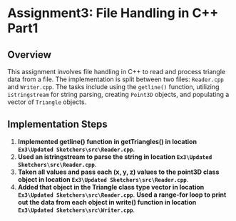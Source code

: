 # Assignment3: File Handling in C++ Part1

## Overview

This assignment involves file handling in C++ to read and process triangle data from a file. The implementation is split between two files: `Reader.cpp` and `Writer.cpp`. The tasks include using the `getline()` function, utilizing `istringstream` for string parsing, creating `Point3D` objects, and populating a vector of `Triangle` objects.

## Implementation Steps

1. **Implemented getline() function in getTriangles() in location `Ex3\Updated Sketchers\src\Reader.cpp`**.
2. **Used an istringstream to parse the string in location `Ex3\Updated Sketchers\src\Reader.cpp`**.
3. **Taken all values and pass each (x, y, z) values to the point3D class object in location `Ex3\Updated Sketchers\src\Reader.cpp`**.
4. **Added that object in the Triangle class type vector in location `Ex3\Updated Sketchers\src\Reader.cpp`**.
**Used a range-for loop to print out the data from each object in write() function in location `Ex3\Updated Sketchers\src\Writer.cpp`**.